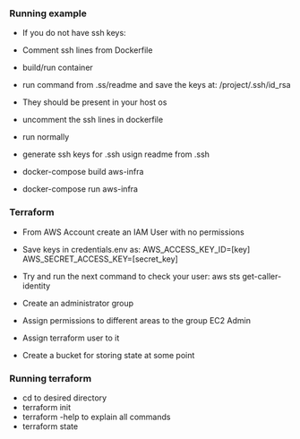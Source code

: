 ### Running example
* If you do not have ssh keys:
* Comment ssh lines from Dockerfile
* build/run container
* run command from .ss/readme and save the keys at: /project/.ssh/id_rsa
* They should be present in your host os
* uncomment the ssh lines in dockerfile
* run normally

* generate ssh keys for .ssh usign readme from .ssh
* docker-compose build aws-infra
* docker-compose run aws-infra

### Terraform
* From AWS Account create an IAM User with no permissions
* Save keys in credentials.env as:
AWS_ACCESS_KEY_ID=[key]
AWS_SECRET_ACCESS_KEY=[secret_key]
* Try and run the next command to check your user: aws sts get-caller-identity
* Create an administrator group
* Assign permissions to different areas to the group
EC2 Admin

* Assign terraform user to it 
* Create a bucket for storing state at some point

### Running terraform 
* cd to desired directory
* terraform init
* terraform -help to explain all commands
* terraform state